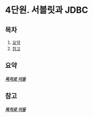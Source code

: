 4단원. 서블릿과 JDBC
=====
## 목차
1. [요약](#요약)
2. [참고](#참고)

## 요약


##### [목차로 이동](#목차)

## 참고


##### [목차로 이동](#목차)
